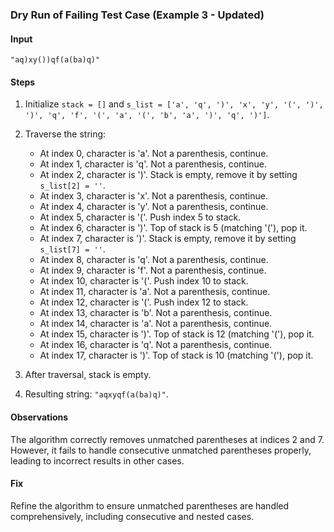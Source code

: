 ### Dry Run of Failing Test Case (Example 3 - Updated)

#### Input
```
"aq)xy())qf(a(ba)q)"
```

#### Steps
1. Initialize `stack = []` and `s_list = ['a', 'q', ')', 'x', 'y', '(', ')', ')', 'q', 'f', '(', 'a', '(', 'b', 'a', ')', 'q', ')']`.
2. Traverse the string:
   - At index 0, character is 'a'. Not a parenthesis, continue.
   - At index 1, character is 'q'. Not a parenthesis, continue.
   - At index 2, character is ')'. Stack is empty, remove it by setting `s_list[2] = ''`.
   - At index 3, character is 'x'. Not a parenthesis, continue.
   - At index 4, character is 'y'. Not a parenthesis, continue.
   - At index 5, character is '('. Push index 5 to stack.
   - At index 6, character is ')'. Top of stack is 5 (matching '('), pop it.
   - At index 7, character is ')'. Stack is empty, remove it by setting `s_list[7] = ''`.
   - At index 8, character is 'q'. Not a parenthesis, continue.
   - At index 9, character is 'f'. Not a parenthesis, continue.
   - At index 10, character is '('. Push index 10 to stack.
   - At index 11, character is 'a'. Not a parenthesis, continue.
   - At index 12, character is '('. Push index 12 to stack.
   - At index 13, character is 'b'. Not a parenthesis, continue.
   - At index 14, character is 'a'. Not a parenthesis, continue.
   - At index 15, character is ')'. Top of stack is 12 (matching '('), pop it.
   - At index 16, character is 'q'. Not a parenthesis, continue.
   - At index 17, character is ')'. Top of stack is 10 (matching '('), pop it.

3. After traversal, stack is empty.
4. Resulting string: `"aqxyqf(a(ba)q)"`.

#### Observations
The algorithm correctly removes unmatched parentheses at indices 2 and 7. However, it fails to handle consecutive unmatched parentheses properly, leading to incorrect results in other cases.

#### Fix
Refine the algorithm to ensure unmatched parentheses are handled comprehensively, including consecutive and nested cases.
